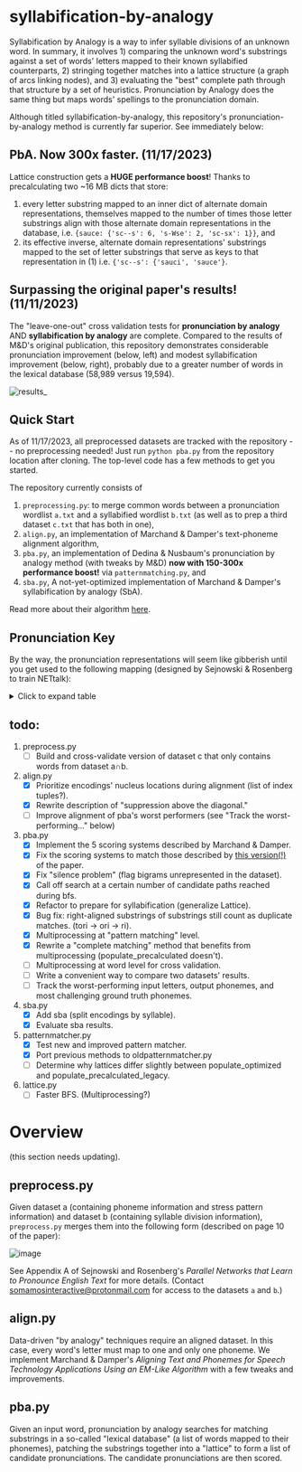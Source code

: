 # syllabification-by-analogy

Syllabification by Analogy is a way to infer syllable divisions of an unknown word. In summary, it involves 1) comparing the unknown word's substrings against a set of words' letters mapped to their known syllabified counterparts, 2) stringing together matches into a lattice structure (a graph of arcs linking nodes), and 3) evaluating the "best" complete path through that structure by a set of heuristics. Pronunciation by Analogy does the same thing but maps words' spellings to the pronunciation domain.

Although titled syllabification-by-analogy, this repository's pronunciation-by-analogy method is currently far superior. See immediately below:

## PbA. Now 300x faster. (11/17/2023)

Lattice construction gets a **HUGE performance boost**! Thanks to precalculating two ~16 MB dicts that store:

1. every letter substring mapped to an inner dict of alternate domain representations, themselves mapped to the number of times those letter substrings align with those alternate domain representations in the database, i.e. `{sauce: {'sc--s': 6, 's-Wse': 2, 'sc-sx': 1}}`, and
2. its effective inverse, alternate domain representations' substrings mapped to the set of letter substrings that serve as keys to that representation in (1) i.e. `{'sc--s': {'sauci', 'sauce'}`.

## Surpassing the original paper's results! (11/11/2023)
The "leave-one-out" cross validation tests for __pronunciation by analogy__ AND __syllabification by analogy__ are complete. Compared to the results of M&D's original publication, this repository demonstrates considerable pronunciation improvement (below, left) and modest syllabification improvement (below, right), probably due to a greater number of words in the lexical database (58,989 versus 19,594).

![results_](https://github.com/somamos/syllabification-by-analogy/assets/141623014/f39516db-cd8d-4e1a-a0e5-8e99fd0dc45a)

## Quick Start

As of 11/17/2023, all preprocessed datasets are tracked with the repository -- no preprocessing needed! Just run `python pba.py` from the repository location after cloning. The top-level code has a few methods to get you started.

The repository currently consists of 

1. `preprocessing.py`: to merge common words between a pronunciation wordlist `a.txt` and a syllabified wordlist `b.txt` (as well as to prep a third dataset `c.txt` that has both in one),
2. `align.py`, an implementation of Marchand & Damper's text-phoneme alignment algorithm,
3. `pba.py`, an implementation of Dedina & Nusbaum's pronunciation by analogy method (with tweaks by M&D) **now with 150-300x performance boost!** via `patternmatching.py`, and
4. `sba.py`, A not-yet-optimized implementation of Marchand & Damper's syllabification by analogy (SbA).

Read more about their algorithm [here](https://github.com/somamos/syllabification-by-analogy/files/13186641/Damper.Marchand.s.Can.syllabification.improve.pronunciation.by.analogy.of.English.pdf).

## Pronunciation Key

By the way, the pronunciation representations will seem like gibberish until you get used to the following mapping (designed by Sejnowski & Rosenberg to train NETtalk):
<details>
<summary> Click to expand table </summary>

| phoneme | example1 | example2 |
|---------|----------|----------|
| a       | odd      | father   |
| A       | hide     | bite     |
| c       | ought    | bought   |
| @       | at       | bat      |
| ^       | hut      | but      |
| W       | cow      | bout     |
| i       | eat      | pete     |
| I       | it       | bit      |
| o       | oat      | boat     |
| O       | toy      | boy      |
| E       | ed       | bet      |
| R       | hurt     | bird     |
| e       | ate      | bake     |
| U       | hood     | book     |
| u       | two      | lute     |
| b       | be       | bet      |
| C       | cheese   | chin     |
| d       | dee      | debt     |
| D       | thee     | this     |
| f       | fee      | fin      |
| g       | green    | guess    |
| h       | he       | head     |
| J       | gee      | gin      |
| k       | key      | ken      |
| l       | lee      | let      |
| m       | me       | met      |
| n       | knee     | net      |
| G       | ping     | sing     |
| p       | pee      | pet      |
| r       | read     | red      |
| s       | sea      | sit      |
| S       | she      | shin     |
| t       | tea      | test     |
| T       | theta    | thin     |
| v       | vee      | vest     |
| w       | we       | wet      |
| y       | yield    | yet      |
| z       | zee      | zoo      |
| Z       | seizure  | leisure  |
| Y       | cute     | curate   |
| L       | yentl    | ample    |
| IzM     | escapism |          |
| K       | sexual   |          |
| X       | excess   |          |
| #       | examine  |          |
| *       | one      |          |
| !       | nazi     |          |
| Q       | quest    |          |
</details>

## todo:

1. preprocess.py
    - [ ] Build and cross-validate version of dataset c that only contains words from dataset a∩b.
2. align.py
    - [X] Prioritize encodings' nucleus locations during alignment (list of index tuples?).
    - [X] Rewrite description of "suppression above the diagonal."
    - [ ] Improve alignment of pba's worst performers (see "Track the worst-performing..." below)
3. pba.py
    - [X] Implement the 5 scoring systems described by Marchand & Damper.
    - [X] Fix the scoring systems to match those described by [this version(!)](https://github.com/somamos/syllabification-by-analogy/files/13280320/089120100561674.pdf) of the paper.
    - [X] Fix "silence problem" (flag bigrams unrepresented in the dataset).
    - [X] Call off search at a certain number of candidate paths reached during bfs.
    - [X] Refactor to prepare for syllabification (generalize Lattice).
    - [X] Bug fix: right-aligned substrings of substrings still count as duplicate matches. (tori -> ori -> ri).
    - [X] Multiprocessing at "pattern matching" level.
    - [X] Rewrite a "complete matching" method that benefits from multiprocessing (populate_precalculated doesn't).
    - [ ] Multiprocessing at word level for cross validation.
    - [ ] Write a convenient way to compare two datasets' results.
    - [ ] Track the worst-performing input letters, output phonemes, and most challenging ground truth phonemes. 
4. sba.py
    - [X] Add sba (split encodings by syllable).
    - [X] Evaluate sba results.
5. patternmatcher.py
    - [x] Test new and improved pattern matcher.
    - [X] Port previous methods to oldpatternmatcher.py
    - [ ] Determine why lattices differ slightly between populate_optimized and populate_precalculated_legacy.   
6. lattice.py
    - [ ] Faster BFS. (Multiprocessing?)

# Overview 

(this section needs updating).

## preprocess.py

Given dataset a (containing phoneme information and stress pattern information) and dataset b (containing syllable division information), `preprocess.py` merges them into the following form (described on page 10 of the paper):

![image](https://github.com/somamos/syllabification-by-analogy/assets/141623014/20972aa6-35d1-42e3-a0da-2a387fb5df2f)

See Appendix A of Sejnowski and Rosenberg's _Parallel Networks that Learn to Pronounce English Text_ for more details. (Contact somamosinteractive@protonmail.com for access to the datasets `a` and `b`.) 

## align.py

Data-driven "by analogy" techniques require an aligned dataset. In this case, every word's letter must map to one and only one phoneme. We implement Marchand & Damper's _Aligning Text and Phonemes for Speech Technology Applications Using an EM-Like Algorithm_ with a few tweaks and improvements. 

## pba.py

Given an input word, pronunciation by analogy searches for matching substrings in a so-called "lexical database" (a list of words mapped to their phonemes), patching the substrings together into a "lattice" to form a list of candidate pronunciations. The candidate pronunciations are then scored.

